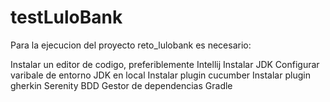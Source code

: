 # testLuloBank
Para la ejecucion del proyecto reto_lulobank es necesario:

Instalar un editor de codigo, preferiblemente Intellij
Instalar JDK
Configurar varibale de entorno JDK en local
Instalar plugin cucumber
Instalar plugin gherkin
Serenity BDD
Gestor de dependencias Gradle
